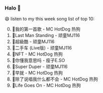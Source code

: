 

### Halo 👋

😄 listen to my this week song list of top 10:

0. 🌈我的第一首歌 - MC HotDog 热狗
1. 🌈Last Man Standing - 顽童MJ116
2. 🌈超級酷 - 顽童MJ116
3. 🌈二手车 (Live版) - 顽童MJ116
4. 🌈NFT - MC HotDog 热狗
5. 🌈你懂我意思吗 - 瘦子E.SO
6. 🌈Super Duper - 顽童MJ116
7. 🌈早就 - MC HotDog 热狗
8. 🌈除了说唱我什么都不会 - MC HotDog 热狗
9. 🌈Life Goes On - MC HotDog 热狗

